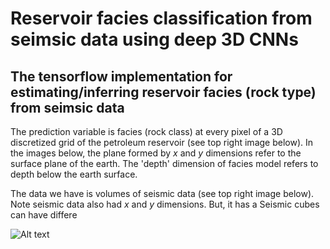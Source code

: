 # Reservoir facies classification from seimsic data using deep 3D CNNs
## The tensorflow implementation for estimating/inferring reservoir facies (rock type) from seimsic data

The prediction variable is  facies (rock class) at every pixel of a 3D discretized grid of the petroleum reservoir (see top right image below). In the images below, the plane formed by *x* and *y* dimensions refer to the surface plane of the earth. The 'depth' dimension of facies model refers to depth below the earth surface.

The data we have is volumes of seismic data (see top right image below). Note seismic data also had *x* and *y* dimensions. But, it has a Seismic cubes can have differe

![Alt text](https://github.com/pradhan-a/CNN_rock_type_segmentation/blob/master/Figures/Picture1.png)
